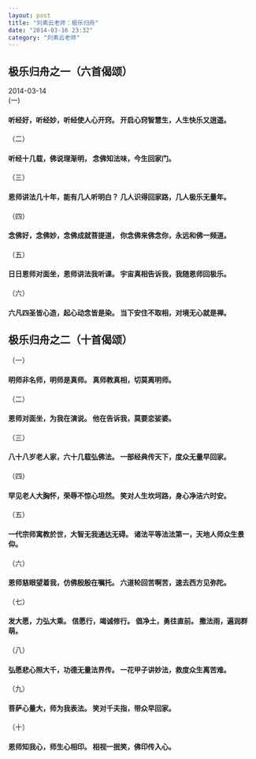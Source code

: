 ```yaml
---
layout: post
title: "刘素云老师：极乐归舟"
date: "2014-03-16 23:32"
category: "刘素云老师"
---
```



## 极乐归舟之一（六首偈颂）
2014-03-14  
(一)  
<h4>
听经好，听经妙，听经使人心开窍。   
开启心窍智慧生，人生快乐又逍遥。    
</h4>

（二）  
<h4>
听经十几载，佛说理渐明，  
念佛知法味，今生回家门。  
</h4>

（三）  
<h4>
恩师讲法几十年，能有几人听明白？  
几人识得回家路，几人极乐无量年。  
</h4>

（四）  
<h4>
念佛好，念佛妙，念佛成就菩提道，  
你念佛来佛念你，永远和佛一频道。  
</h4>

（五）  
<h4>
日日恩师对面坐，恩师讲法我听课。  
宇宙真相告诉我，我随恩师回极乐。  
</h4>

（六）  
<h4>
六凡四圣皆心造，起心动念皆是染。  
当下安住不取相，对境无心就是禅。  
</h4>
 
## 极乐归舟之二（十首偈颂）
（一）  
<h4>
明师非名师，明师是真师。  
真师教真相，切莫离明师。  
</h4>

（二）  
<h4>
恩师对面坐，为我在演说。  
他在告诉我，莫要恋娑婆。  
</h4>
 
（三）  
<h4>
八十八岁老人家，六十几载弘佛法。  
一部经典传天下，度众无量早回家。  
</h4>
 
（四）  
<h4>
罕见老人大胸怀，荣辱不惊心坦然。  
笑对人生坎坷路，身心净洁六时安。  
</h4>
 
（五）  
<h4>
一代宗师寓教於世，大智无我通达无碍。  
诸法平等法法第一，天地人师众生景仰。  
</h4>
 
（六）  
<h4>
恩师慈眼望着我，仿佛殷殷在嘱托。  
六道轮回苦啊苦，速去西方见弥陀。  
</h4>
 
（七）  
<h4>
发大愿，力弘大乘。  
信愿行，竭诚修行。  
倡净土，勇往直前。  
撒法雨，遍润群萌。  
</h4>
 
（八）  
<h4>
弘愿悲心照大千，功德无量法界传。  
一花甲子讲妙法，救度众生离苦难。  
</h4>
 
（九）  
<h4>
菩萨心量大，师为我表法。  
笑对千夫指，带众早回家。  
</h4>
 
（十）  
<h4>
恩师知我心，师生心相印。  
相视一抿笑，佛印传入心。  
</h4>

